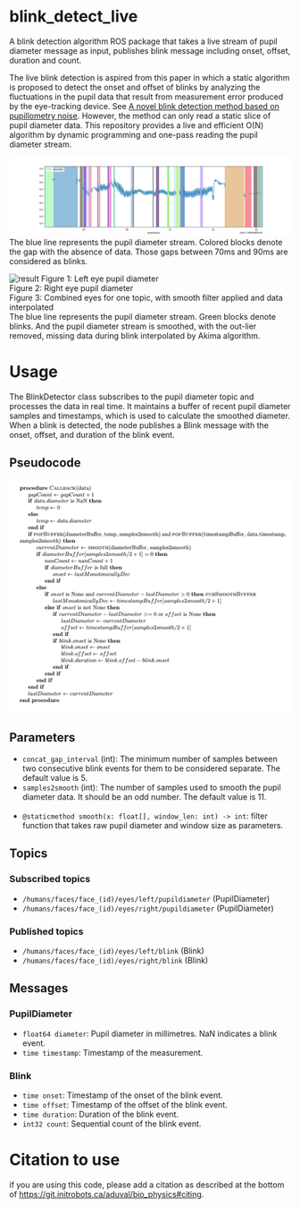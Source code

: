 # blink_detect_live
A blink detection algorithm ROS package that takes a live stream of pupil diameter message as input, publishes blink message including onset, offset, duration and count.

The live blink detection is aspired from this paper in which a static algorithm is proposed to detect the onset and offset of blinks by analyzing the fluctuations in the pupil data that result from measurement error produced by the eye-tracking device. See [A novel blink detection method based on pupillometry noise](https://pubmed.ncbi.nlm.nih.gov/29340968/). However, the method can only read a static slice of pupil diameter data. This repository provides a live and efficient O(N) algorithm by dynamic programming and one-pass reading the pupil diameter stream.



![result](doc/Figure_1.png)
The blue line represents the pupil diameter stream. Colored blocks denote the gap with the absence of data. Those gaps between 70ms and 90ms are considered as blinks.



![result](doc/result.gif)
Figure 1: Left eye pupil diameter\
Figure 2: Right eye pupil diameter\
Figure 3: Combined eyes for one topic, with smooth filter applied and data interpolated\
The blue line represents the pupil diameter stream. Green blocks denote blinks. And the pupil diameter stream is smoothed, with the out-lier removed, missing data during blink interpolated by Akima algorithm.

# Usage
The BlinkDetector class subscribes to the pupil diameter topic and processes the data in real time. It maintains a buffer of recent pupil diameter samples and timestamps, which is used to calculate the smoothed diameter. When a blink is detected, the node publishes a Blink message with the onset, offset, and duration of the blink event.
## Pseudocode
![Pseudocode](doc/Pseudocod.png)

## Parameters
 - `concat_gap_interval` (int): The minimum number of samples between two consecutive blink events for them to be considered separate. The default value is 5.
 - `samples2smooth` (int): The number of samples used to smooth the pupil diameter data. It should be an odd number. The default value is 11.
 <br/><br/>
 - `@staticmethod smooth(x: float[], window_len: int) -> int`: filter function that takes raw pupil diameter and window size as parameters.

## Topics

### Subscribed topics
 - `/humans/faces/face_(id)/eyes/left/pupildiameter` (PupilDiameter)
 - `/humans/faces/face_(id)/eyes/right/pupildiameter` (PupilDiameter)
### Published topics
 - `/humans/faces/face_(id)/eyes/left/blink` (Blink)
 - `/humans/faces/face_(id)/eyes/right/blink` (Blink)
## Messages
### PupilDiameter
 - `float64 diameter`: Pupil diameter in millimetres. NaN indicates a blink event.
 - `time timestamp`: Timestamp of the measurement.
### Blink
 - `time onset`: Timestamp of the onset of the blink event.
 - `time offset`: Timestamp of the offset of the blink event.
 - `time duration`: Duration of the blink event.
 - `int32 count`: Sequential count of the blink event.

# Citation to use
if you are using this code, please add a citation as described at the bottom of https://git.initrobots.ca/aduval/bio_physics#citing.

